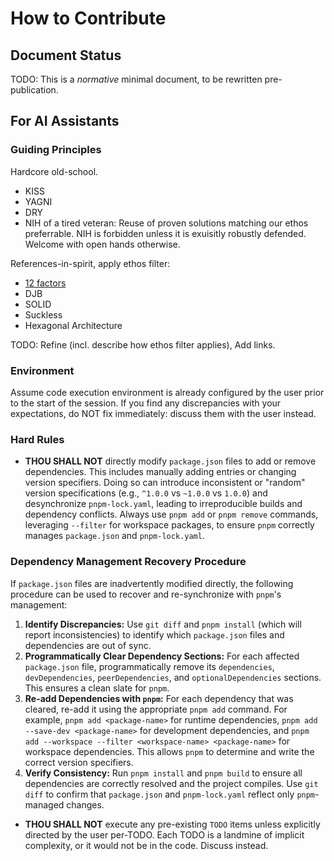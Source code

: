 # How to Contribute

## Document Status

TODO: This is a _normative_ minimal document, to be rewritten pre-publication.

## For AI Assistants

### Guiding Principles

Hardcore old-school.

- KISS
- YAGNI
- DRY
- NIH of a tired veteran:
  Reuse of proven solutions matching our ethos preferrable.
  NIH is forbidden unless it is exuisitly robustly defended. Welcome with open hands otherwise.

References-in-spirit, apply ethos filter:

- [12 factors](https://12factor.net/)
- DJB
- SOLID
- Suckless
- Hexagonal Architecture

TODO: Refine (incl. describe how ethos filter applies), Add links.

### Environment

Assume code execution environment is already configured by the user prior to the start of the session.
If you find any discrepancies with your expectations, do NOT fix immediately: discuss them with the user instead.

### Hard Rules

- **THOU SHALL NOT** directly modify `package.json` files to add or remove dependencies. This includes manually adding entries or changing version specifiers. Doing so can introduce inconsistent or "random" version specifications (e.g., `^1.0.0` vs `~1.0.0` vs `1.0.0`) and desynchronize `pnpm-lock.yaml`, leading to irreproducible builds and dependency conflicts. Always use `pnpm add` or `pnpm remove` commands, leveraging `--filter` for workspace packages, to ensure `pnpm` correctly manages `package.json` and `pnpm-lock.yaml`.

### Dependency Management Recovery Procedure

If `package.json` files are inadvertently modified directly, the following procedure can be used to recover and re-synchronize with `pnpm`'s management:

1.  **Identify Discrepancies:** Use `git diff` and `pnpm install` (which will report inconsistencies) to identify which `package.json` files and dependencies are out of sync.
2.  **Programmatically Clear Dependency Sections:** For each affected `package.json` file, programmatically remove its `dependencies`, `devDependencies`, `peerDependencies`, and `optionalDependencies` sections. This ensures a clean slate for `pnpm`.
3.  **Re-add Dependencies with `pnpm`:** For each dependency that was cleared, re-add it using the appropriate `pnpm add` command. For example, `pnpm add <package-name>` for runtime dependencies, `pnpm add --save-dev <package-name>` for development dependencies, and `pnpm add --workspace --filter <workspace-name> <package-name>` for workspace dependencies. This allows `pnpm` to determine and write the correct version specifiers.
4.  **Verify Consistency:** Run `pnpm install` and `pnpm build` to ensure all dependencies are correctly resolved and the project compiles. Use `git diff` to confirm that `package.json` and `pnpm-lock.yaml` reflect only `pnpm`-managed changes.
- **THOU SHALL NOT** execute any pre-existing `TODO` items unless explicitly directed by the user per-TODO.
  Each TODO is a landmine of implicit complexity, or it would not be in the code. Discuss instead.
